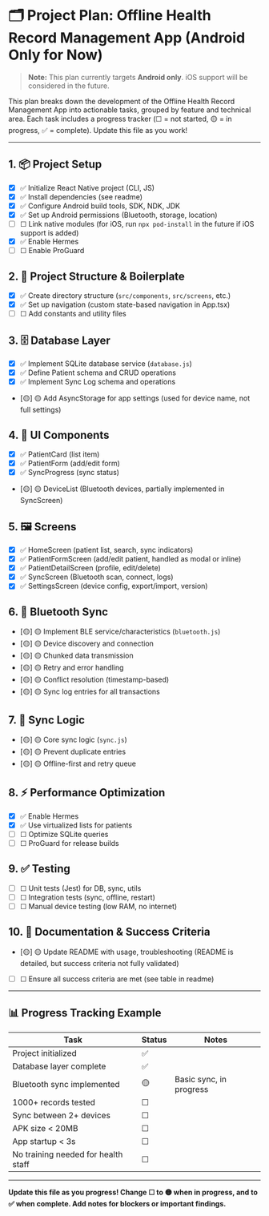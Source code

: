 # 🗂️ Project Plan: Offline Health Record Management App (Android Only for Now)

> **Note:** This plan currently targets **Android only**. iOS support will be considered in the future.

This plan breaks down the development of the Offline Health Record Management App into actionable tasks, grouped by feature and technical area. Each task includes a progress tracker (☐ = not started, 🟡 = in progress, ✅ = complete). Update this file as you work!

---

## 1. 📦 Project Setup
- [x] ✅ Initialize React Native project (CLI, JS)
- [x] ✅ Install dependencies (see readme)
- [x] ✅ Configure Android build tools, SDK, NDK, JDK
- [x] ✅ Set up Android permissions (Bluetooth, storage, location)
- [ ] ☐ Link native modules (for iOS, run `npx pod-install` in the future if iOS support is added)
- [x] ✅ Enable Hermes
- [ ] ☐ Enable ProGuard

## 2. 📁 Project Structure & Boilerplate
- [x] ✅ Create directory structure (`src/components`, `src/screens`, etc.)
- [x] ✅ Set up navigation (custom state-based navigation in App.tsx)
- [ ] ☐ Add constants and utility files

## 3. 🗄️ Database Layer
- [x] ✅ Implement SQLite database service (`database.js`)
- [x] ✅ Define Patient schema and CRUD operations
- [x] ✅ Implement Sync Log schema and operations
- [🟡] 🟡 Add AsyncStorage for app settings (used for device name, not full settings)

## 4. 📱 UI Components
- [x] ✅ PatientCard (list item)
- [x] ✅ PatientForm (add/edit form)
- [x] ✅ SyncProgress (sync status)
- [🟡] 🟡 DeviceList (Bluetooth devices, partially implemented in SyncScreen)

## 5. 🖼️ Screens
- [x] ✅ HomeScreen (patient list, search, sync indicators)
- [x] ✅ PatientFormScreen (add/edit patient, handled as modal or inline)
- [x] ✅ PatientDetailScreen (profile, edit/delete)
- [x] ✅ SyncScreen (Bluetooth scan, connect, logs)
- [x] ✅ SettingsScreen (device config, export/import, version)

## 6. 🔗 Bluetooth Sync
- [🟡] 🟡 Implement BLE service/characteristics (`bluetooth.js`)
- [🟡] 🟡 Device discovery and connection
- [🟡] 🟡 Chunked data transmission
- [🟡] 🟡 Retry and error handling
- [🟡] 🟡 Conflict resolution (timestamp-based)
- [🟡] 🟡 Sync log entries for all transactions

## 7. 🔄 Sync Logic
- [🟡] 🟡 Core sync logic (`sync.js`)
- [🟡] 🟡 Prevent duplicate entries
- [🟡] 🟡 Offline-first and retry queue

## 8. ⚡️ Performance Optimization
- [x] ✅ Enable Hermes
- [x] ✅ Use virtualized lists for patients
- [ ] ☐ Optimize SQLite queries
- [ ] ☐ ProGuard for release builds

## 9. ✅ Testing
- [ ] ☐ Unit tests (Jest) for DB, sync, utils
- [ ] ☐ Integration tests (sync, offline, restart)
- [ ] ☐ Manual device testing (low RAM, no internet)

## 10. 📝 Documentation & Success Criteria
- [🟡] 🟡 Update README with usage, troubleshooting (README is detailed, but success criteria not fully validated)
- [ ] ☐ Ensure all success criteria are met (see table in readme)

---

## 📊 Progress Tracking Example

| Task                                   | Status   | Notes                |
| --------------------------------------- | -------- | -------------------- |
| Project initialized                     | ✅        |                      |
| Database layer complete                 | ✅        |                      |
| Bluetooth sync implemented              | 🟡        | Basic sync, in progress |
| 1000+ records tested                    | ☐        |                      |
| Sync between 2+ devices                 | ☐        |                      |
| APK size < 20MB                         | ☐        |                      |
| App startup < 3s                        | ☐        |                      |
| No training needed for health staff     | ☐        |                      |

---

**Update this file as you progress! Change ☐ to 🟡 when in progress, and to ✅ when complete. Add notes for blockers or important findings.** 